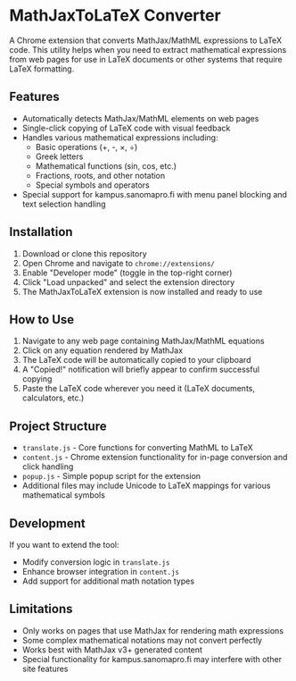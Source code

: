 # MathJaxToLaTeX Converter

A Chrome extension that converts MathJax/MathML expressions to LaTeX code. This utility helps when you need to extract mathematical expressions from web pages for use in LaTeX documents or other systems that require LaTeX formatting.

## Features

- Automatically detects MathJax/MathML elements on web pages
- Single-click copying of LaTeX code with visual feedback
- Handles various mathematical expressions including:
  - Basic operations (+, -, ×, ÷)
  - Greek letters
  - Mathematical functions (sin, cos, etc.)
  - Fractions, roots, and other notation
  - Special symbols and operators
- Special support for kampus.sanomapro.fi with menu panel blocking and text selection handling

## Installation

1. Download or clone this repository
2. Open Chrome and navigate to `chrome://extensions/`
3. Enable "Developer mode" (toggle in the top-right corner)
4. Click "Load unpacked" and select the extension directory
5. The MathJaxToLaTeX extension is now installed and ready to use

## How to Use

1. Navigate to any web page containing MathJax/MathML equations
2. Click on any equation rendered by MathJax
3. The LaTeX code will be automatically copied to your clipboard
4. A "Copied!" notification will briefly appear to confirm successful copying
5. Paste the LaTeX code wherever you need it (LaTeX documents, calculators, etc.)


## Project Structure

- `translate.js` - Core functions for converting MathML to LaTeX
- `content.js` - Chrome extension functionality for in-page conversion and click handling
- `popup.js` - Simple popup script for the extension
- Additional files may include Unicode to LaTeX mappings for various mathematical symbols

## Development

If you want to extend the tool:
- Modify conversion logic in `translate.js`
- Enhance browser integration in `content.js`
- Add support for additional math notation types

## Limitations

- Only works on pages that use MathJax for rendering math expressions
- Some complex mathematical notations may not convert perfectly
- Works best with MathJax v3+ generated content
- Special functionality for kampus.sanomapro.fi may interfere with other site features
